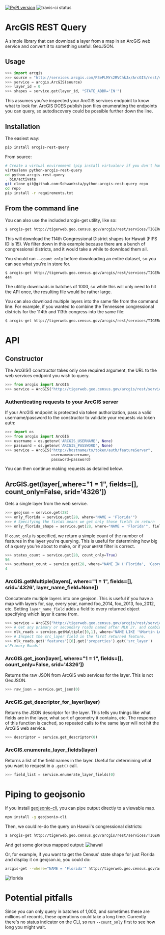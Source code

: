 [![PyPI version](https://badge.fury.io/py/arcgis-rest-query.svg)](http://badge.fury.io/py/arcgis-rest-query) ![travis-ci status](https://travis-ci.org/Schwanksta/python-arcgis-rest-query.svg?branch=master)
# ArcGIS REST Query

A simple library that can download a layer from a map in an 
ArcGIS web service and convert it to something useful: GeoJSON.

## Usage

```python
>>> import arcgis
>>> source = "http://services.arcgis.com/P3ePLMYs2RVChkJx/ArcGIS/rest/services/USA_Congressional_Districts/FeatureServer"
>>> service = arcgis.ArcGIS(source)
>>> layer_id = 0
>>> shapes = service.get(layer_id, "STATE_ABBR='IN'")
```

This assumes you've inspected your ArcGIS services endpoint to know what to look for.
ArcGIS DOES publish json files enumerating the endpoints you can query, so autodiscovery
could be possible further down the line.

## Installation

The easiest way:
```bash
pip install arcgis-rest-query
```
From source:

```bash
# Create a virtual environment (pip install virtualenv if you don't have it already)
virtualenv python-arcgis-rest-query
cd python-arcgis-rest-query
. bin/activate
git clone git@github.com:Schwanksta/python-arcgis-rest-query repo
cd repo
pip install -r requirements.txt
```

## From the command line

You can also use the included arcgis-get utility, like so:

```bash
$ arcgis-get http://tigerweb.geo.census.gov/arcgis/rest/services/TIGERweb/Legislative/MapServer 0 --where="STATE = 15" > hawaii_congressional_districts.geojson
```
This will download the 114th Congressional District shapes for Hawaii (FIPS ID is 15). We filter down in this example because there are a bunch of congressional districts, and it would take a while to download them all.

You should run `--count_only` before downloading an entire dataset, so you can see what you're in store for.

```bash
$ arcgis-get http://tigerweb.geo.census.gov/arcgis/rest/services/TIGERweb/Legislative/MapServer 0 --count_only
444
```
The utilitiy downloads in batches of 1000, so while this will only need to hit the API once, the resulting file would be rather large.

You can also download multiple layers into the same file from the command line. For example, if you wanted to combine the Tennessee congressional districts for the 114th and 113th congress into the same file:

```bash
$ arcgis-get http://tigerweb.geo.census.gov/arcgis/rest/services/TIGERweb/Legislative/MapServer 0 12 --where="STATE = 47" --layer_name_field='source_layer' > tn_distrcits_2013_2014.geojson
```

# API
## Constructor
The ArcGIS() constructor takes only one required argument, the URL to the web services endpoint you wish to query.
```python
>>> from arcgis import ArcGIS
>>> service = ArcGIS("http://tigerweb.geo.census.gov/arcgis/rest/services/Basemaps/CommunityTIGER/MapServer")
```

### Authenticating requests to your ArcGIS server
If your ArcGIS endpoint is protected via token authorization, pass a valid username/password to the constructor
to validate your requests via token auth:

```python
>>> import os
>>> from arcgis import ArcGIS
>>> username = os.getenv('ARCGIS_USERNAME', None)
>>> password = os.getenv('ARCGIS_PASSWORD', None)
>>> service = ArcGIS("http://hostname/to/token/auth/featureServer",
                     username=username,
                     password=password)
```
You can then continue making requests as detailed below.

## ArcGIS.get(layer[,where="1 = 1", fields=[], count_only=False, srid='4326'])

Gets a single layer from the web service.

```python
>>> geojson = service.get(28)
>>> only_florida = service.get(28, where="NAME = 'Florida'")
>>> # Specifying the fields means we get only those fields in return
>>> only_florida_shape = service.get(28, where="NAME = 'Florida'", fields=['OBJECTID'])
```

If `count_only` is specified, we return a simple count of the number of features in the layer you're querying. This is useful for determining how big of a query you're about to make, or if your `WHERE` filter is correct.

```python
>>> states_count = service.get(28, count_only=True)
56
>>> southeast_count = service.get(28, where="NAME IN ('Florida', 'Georgia', 'Alabama', 'South Carolina')", count_only=True)
4
```

### ArcGIS.getMultiple(layers[, where="1 = 1", fields=[], srid='4326', layer_name_field=None])

Concatenate multiple layers into one geojson. This is useful if you have a map with layers for, say, every year, named foo_2014, foo_2013, foo_2012, etc. Setting `layer_name_field` adds a field to every returned object specifying which layer it came from.

```python
>>> service = ArcGIS("http://tigerweb.geo.census.gov/arcgis/rest/services/Census2010/Transportation/MapServer")
>>> # Get any primary or secondary roads named after MLK Jr. and combine them.
>>> mlk_roads = service.getMultiple([0,1], where="NAME LIKE '%Martin Luther King%'", layer_name_field="src_layer")
>>> # Inspect the src_layer field in the first returned feature.
>>> mlk_roads.get('features')[0].get('properties').get('src_layer')
u'Primary Roads'
```

### ArcGIS.get_json(layer[, where="1 = 1", fields=[], count_only=False, srid='4326'])

Returns the raw JSON from ArcGIS web services for the layer. This is not GeoJSON.

```python
>>> raw_json = service.get_json(0)
```

### ArcGIS.get_descriptor_for_layer(layer)

Returns the JSON descriptor for the layer. This tells you things like what fields are in the layer, what sort of geometry it contains, etc. The response of this function is cached, so repeated calls to the same layer will not hit the ArcGIS web service.

```python
>>> descriptor = service.get_descriptor(0)
```

### ArcGIS.enumerate_layer_fields(layer)

Returns a list of the field names in the layer. Useful for determining what you want to request in a `.get()` call.

```python
>>> field_list = service.enumerate_layer_fields(0)
```

# Piping to geojsonio

If you install [geojsonio-cli](https://github.com/mapbox/geojsonio-cli/), you can pipe output directly to a viewable map.

```bash
npm install -g geojsonio-cli
```

Then, we could re-do the query on Hawaii's congressional districts:

```bash
$ arcgis-get http://tigerweb.geo.census.gov/arcgis/rest/services/TIGERweb/Legislative/MapServer 0 --where="STATE = 15" | geojsonio
```

And get some glorious mapped output:
![hawaii](https://cloud.githubusercontent.com/assets/20067/5095404/85de3610-6f37-11e4-8658-d769a89590a9.png)

Or, for example, if you want to get the Census' state shape for just Florida and display it on geojson.io, you could do:

```bash
arcgis-get --where="NAME = 'Florida'" http://tigerweb.geo.census.gov/arcgis/rest/services/Basemaps/CommunityTIGER/MapServer 28 | geojsonio
```

![florida](https://cloud.githubusercontent.com/assets/20067/5001808/ee233ff6-69c7-11e4-9c3e-245aba847bb5.png)

# Potential pitfalls

Since you can only query in batches of 1,000, and sometimes these are millions of records, these operations could take a long time. Currently there's no status indicator on the CLI, so run `--count_only` first to see how long you might wait.
